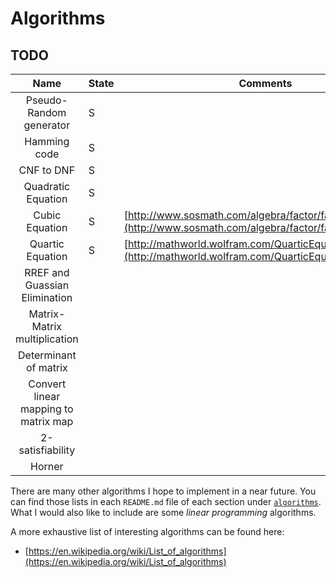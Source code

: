 # Algorithms

## TODO

|                Name                | State | Comments                                                                                                                                                                                                                              |
|:----------------------------------:|-------|--------------------------------------------------------------------------------------                                                                                                                                                                                       |
| Pseudo-Random generator            | S     |                                                                                                                                                                                                       |
| Hamming code                       | S     |                                                                                                                                                                                                       |
| CNF to DNF                         | S     |                                                                                                                                                                                                       |
| Quadratic Equation | S |
| Cubic Equation | S | [http://www.sosmath.com/algebra/factor/fac11/fac11.html](http://www.sosmath.com/algebra/factor/fac11/fac11.html)
| Quartic Equation | S | [http://mathworld.wolfram.com/QuarticEquation.html](http://mathworld.wolfram.com/QuarticEquation.html)
|RREF and Guassian Elimination |
|Matrix-Matrix multiplication |
| Determinant of matrix |
| Convert linear mapping to matrix map |
| 2-satisfiability |
| Horner |

There are many other algorithms I hope to implement in a near future. You can find those lists in each `README.md` file of each section under [`algorithms`](algorithms). What I would also like to include are some _linear programming_ algorithms.


A more exhaustive list of interesting algorithms can be found here:

- [https://en.wikipedia.org/wiki/List_of_algorithms](https://en.wikipedia.org/wiki/List_of_algorithms)